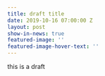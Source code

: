 ```yaml
---
title: draft title
date: 2019-10-16 07:00:00 Z
layout: post
show-in-news: true
featured-image: ''
featured-image-hover-text: ''
---
```


this is a draft